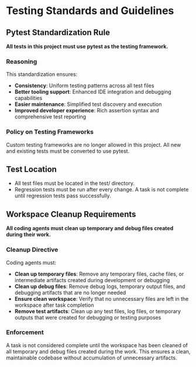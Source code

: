 # Testing Standards and Guidelines

## Pytest Standardization Rule

**All tests in this project must use pytest as the testing framework.**

### Reasoning

This standardization ensures:
- **Consistency**: Uniform testing patterns across all test files
- **Better tooling support**: Enhanced IDE integration and debugging capabilities
- **Easier maintenance**: Simplified test discovery and execution
- **Improved developer experience**: Rich assertion syntax and comprehensive test reporting

### Policy on Testing Frameworks

Custom testing frameworks are no longer allowed in this project. All new and existing tests must be converted to use pytest.

## Test Location
- All test files must be located in the test/ directory.
- Regression tests must be run after every change. A task is not complete until regression tests pass successfully.

## Workspace Cleanup Requirements

**All coding agents must clean up temporary and debug files created during their work.**

### Cleanup Directive

Coding agents must:
- **Clean up temporary files**: Remove any temporary files, cache files, or intermediate artifacts created during development or debugging
- **Clean up debug files**: Remove debug logs, temporary output files, and debugging artifacts that are no longer needed
- **Ensure clean workspace**: Verify that no unnecessary files are left in the workspace after task completion
- **Remove test artifacts**: Clean up any test files, log files, or temporary outputs that were created for debugging or testing purposes

### Enforcement

A task is not considered complete until the workspace has been cleaned of all temporary and debug files created during the work. This ensures a clean, maintainable codebase without accumulation of unnecessary artifacts.